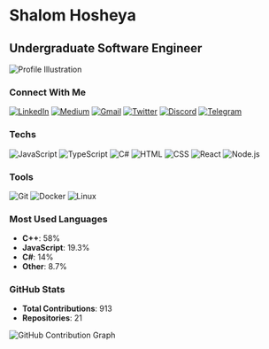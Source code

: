 # Shalom Hosheya

## Undergraduate Software Engineer

![Profile Illustration](assets/profile-image.png)



### Connect With Me

[![LinkedIn](linkedin-icon.png)](https://linkedin.com)
[![Medium](medium-icon.png)](https://medium.com)
[![Gmail](gmail-icon.png)](mailto:example@gmail.com)
[![Twitter](twitter-icon.png)](https://twitter.com)
[![Discord](discord-icon.png)](https://discord.com)
[![Telegram](telegram-icon.png)](https://telegram.com)

### Techs

![JavaScript](js-icon.png) ![TypeScript](ts-icon.png) ![C#](csharp-icon.png) ![HTML](html-icon.png) ![CSS](css-icon.png) ![React](react-icon.png) ![Node.js](nodejs-icon.png)

### Tools

![Git](git-icon.png) ![Docker](docker-icon.png) ![Linux](linux-icon.png)

### Most Used Languages

- **C++**: 58%
- **JavaScript**: 19.3%
- **C#**: 14%
- **Other**: 8.7%

### GitHub Stats

- **Total Contributions**: 913
- **Repositories**: 21

![GitHub Contribution Graph](github-contribution.png)
